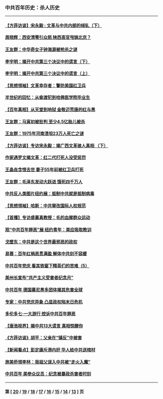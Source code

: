 ### 中共百年历史：杀人历史
---
#### [【方菲访谈】宋永毅 : 文革与中共内部的倾轧（下）](../../pages/nf1176106/n13486836.md?03280430) 
#### [周晓辉：西安清零引众怒 陕西高官甩锅北京？](../../pages/nf1176106/n13484627.md?03280430) 
#### [王友群：中华奇女子钟海源被枪杀之谜](../../pages/nf1176106/n13430555.md?03280430) 
#### [李宇明：揭开中共第三个决议中的谎言（下）](../../pages/nf1176106/n13389389.md?03280430) 
#### [李宇明：揭开中共第三个决议中的谎言（上）](../../pages/nf1176106/n13388697.md?03280430) 
#### [【思想领袖】文革幸存者：警防美国红卫兵](../../pages/nf1176106/n13339289.md?03280430) 
#### [半世纪的回忆：从偷渡犯到哈佛医学院毕业生](../../pages/nf1176106/n13345328.md?03280430) 
#### [【百年真相】从天堂到地狱 金敬迈荒唐的红与黑](../../pages/nf1176106/n13336995.md?03280430) 
#### [王友群：马寅初被批判 至少4.5亿胎儿被杀](../../pages/nf1176106/n13260313.md?03280430) 
#### [王友群：1975年河南溃坝23万人死亡之谜](../../pages/nf1176106/n13231576.md?03280430) 
#### [【方菲访谈】专访宋永毅：揭广西文革骇人真相 （下）](../../pages/nf1176106/n13209074.md?03280430) 
#### [作家遇罗文揭文革：红二代打死人没受惩罚](../../pages/nf1176106/n13205254.md?03280430) 
#### [王晶垚含恨去世 妻子55年前被红卫兵打死](../../pages/nf1176106/n13203590.md?03280430) 
#### [王友群：毛泽东发动大跃进 饿死四千万人](../../pages/nf1176106/n13177158.md?03280430) 
#### [中共反人类图片纽约展：抵制中共就是抵制病毒](../../pages/nf1176106/n13115371.md?03280430) 
#### [【思想领袖】哈斯：中共窜改国际人权规范](../../pages/nf1176106/n13053647.md?03280430) 
#### [【首播】专访盛慕真教授：毛的血腥群众运动](../../pages/nf1176106/n13091782.md?03280430) 
#### [观“中共百年罪恶”展 纽约青年：美应吸取教训](../../pages/nf1176106/n13085246.md?03280430) 
#### [戈壁东：中共是这个世界最邪恶的政权](../../pages/nf1176106/n13085641.md?03280430) 
#### [易蓉：百年红祸恶贯满盈 解体中共刻不容缓](../../pages/nf1176106/n13084455.md?03280430) 
#### [中共百年党庆 看其铁窗下精英们的苦难（5）](../../pages/nf1176106/n13076766.md?03280430) 
#### [美州长宣布“共产主义受害者纪念月”](../../pages/nf1176106/n13074024.md?03280430) 
#### [中共百年 德国慕尼黑多团体揭其危害全球](../../pages/nf1176106/n13068873.md?03280430) 
#### [专家：中共党庆异象 凸显政权陷末日危机](../../pages/nf1176106/n13067084.md?03280430) 
#### [多伦多七·一大游行 控诉中共百年罪恶](../../pages/nf1176106/n13062043.md?03280430) 
#### [【唐浩视界】揭中共13大谎言 真相惊醒你](../../pages/nf1176106/n13065208.md?03280430) 
#### [《方菲访谈》胡平：父亲在“镇反”中被害](../../pages/nf1176106/n13064114.md?03280430) 
#### [【新闻看点】彭定康斥港内奸 华人给中共送棺材](../../pages/nf1176106/n13064230.md?03280430) 
#### [旅美侨领李林：我祖父误入中共被“走火入魔”](../../pages/nf1176106/n13062777.md?03280430) 
#### [中共百年 美参众议员：纪念被暴政杀害者时刻](../../pages/nf1176106/n13063735.md?03280430) 

---
#### 第 [ [20](./20.md?03280430) / [19](./19.md?03280430) / [18](./18.md?03280430) / [17](./17.md?03280430) / [16](./16.md?03280430) / [15](./15.md?03280430) / [14](./14.md?03280430) / [13](./13.md?03280430) ] 页
